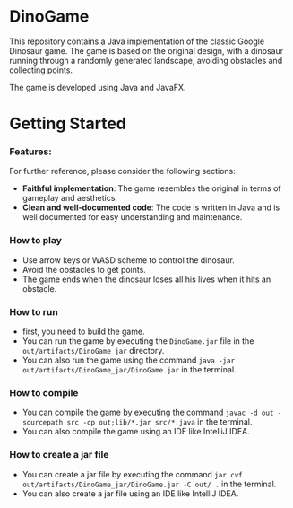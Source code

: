 # DinoGame
This repository contains a Java implementation of the classic Google Dinosaur game. The game is based on the original design, with a dinosaur running through a randomly generated landscape, avoiding obstacles and collecting points.

The game is developed using Java and JavaFX.

# Getting Started

### Features:

For further reference, please consider the following sections:

- **Faithful implementation**: The game resembles the original in terms of gameplay and aesthetics.
- **Clean and well-documented code**: The code is written in Java and is well documented for easy understanding and maintenance.

### How to play

* Use arrow keys or WASD scheme to control the dinosaur.
* Avoid the obstacles to get points.
* The game ends when the dinosaur loses all his lives when it hits an obstacle.

### How to run
* first, you need to build the game.
* You can run the game by executing the `DinoGame.jar` file in the `out/artifacts/DinoGame_jar` directory.
* You can also run the game using the command `java -jar out/artifacts/DinoGame_jar/DinoGame.jar` in the terminal.

### How to compile
* You can compile the game by executing the command `javac -d out -sourcepath src -cp out;lib/*.jar src/*.java` in the terminal.
* You can also compile the game using an IDE like IntelliJ IDEA.

### How to create a jar file
* You can create a jar file by executing the command `jar cvf out/artifacts/DinoGame_jar/DinoGame.jar -C out/ .` in the terminal.
* You can also create a jar file using an IDE like IntelliJ IDEA.
